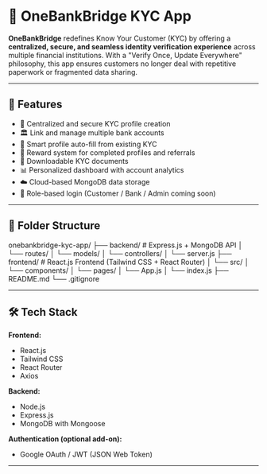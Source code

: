 # 🏦 OneBankBridge KYC App

**OneBankBridge** redefines Know Your Customer (KYC) by offering a **centralized, secure, and seamless identity verification experience** across multiple financial institutions. With a "Verify Once, Update Everywhere" philosophy, this app ensures customers no longer deal with repetitive paperwork or fragmented data sharing.

---

## 🚀 Features

- 🔐 Centralized and secure KYC profile creation
- 🏛️ Link and manage multiple bank accounts
- 🧠 Smart profile auto-fill from existing KYC
- 🎁 Reward system for completed profiles and referrals
- 🧾 Downloadable KYC documents
- 📊 Personalized dashboard with account analytics
- ☁️ Cloud-based MongoDB data storage
- 👤 Role-based login (Customer / Bank / Admin coming soon)

---

## 📁 Folder Structure

onebankbridge-kyc-app/
├── backend/ # Express.js + MongoDB API
│ └── routes/
│ └── models/
│ └── controllers/
│ └── server.js
├── frontend/ # React.js Frontend (Tailwind CSS + React Router)
│ └── src/
│ └── components/
│ └── pages/
│ └── App.js
│ └── index.js
├── README.md
└── .gitignore

---

## 🛠️ Tech Stack

**Frontend:**

- React.js
- Tailwind CSS
- React Router
- Axios

**Backend:**

- Node.js
- Express.js
- MongoDB with Mongoose

**Authentication (optional add-on):**

- Google OAuth / JWT (JSON Web Token)

---

